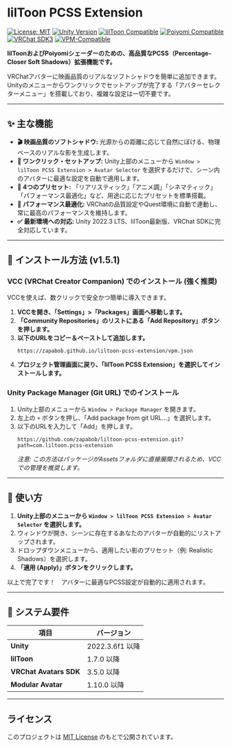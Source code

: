 # lilToon PCSS Extension

[![License: MIT](https://img.shields.io/badge/License-MIT-yellow.svg)](https://opensource.org/licenses/MIT)
[![Unity Version](https://img.shields.io/badge/Unity-2022.3%20LTS-blue.svg)](https://unity3d.com/get-unity/download)
[![lilToon Compatible](https://img.shields.io/badge/lilToon-Compatible-purple.svg)](https://github.com/lilxyzw/lilToon)
[![Poiyomi Compatible](https://img.shields.io/badge/Poiyomi-Compatible-pink.svg)](https://poiyomi.com/)
[![VRChat SDK3](https://img.shields.io/badge/VRChat%20SDK3-Ready-green.svg)](https://docs.vrchat.com/)
[![VPM-Compatible](https://img.shields.io/badge/VPM-Compatible-brightgreen.svg)](https://vcc.docs.vrchat.com/)

**lilToonおよびPoiyomiシェーダーのための、高品質なPCSS（Percentage-Closer Soft Shadows）拡張機能です。**

VRChatアバターに映画品質のリアルなソフトシャドウを簡単に追加できます。Unityのメニューからワンクリックでセットアップが完了する「アバターセレクターメニュー」を搭載しており、複雑な設定は一切不要です。

---

## ✨ 主な機能

- **🎬 映画品質のソフトシャドウ:** 光源からの距離に応じて自然にぼける、物理ベースのリアルな影を生成します。
- **🎯 ワンクリック・セットアップ:** Unity上部のメニューから `Window > lilToon PCSS Extension > Avatar Selector` を選択するだけで、シーン内のアバターに最適な設定を自動で適用します。
- **🎨 4つのプリセット:** 「リアリスティック」「アニメ調」「シネマティック」「パフォーマンス最適化」など、用途に応じたプリセットを標準搭載。
- **🚀 パフォーマンス最適化:** VRChatの品質設定やQuest環境に自動で連動し、常に最高のパフォーマンスを維持します。
- **✅ 最新環境への対応:** Unity 2022.3 LTS、lilToon最新版、VRChat SDKに完全対応しています。

---

## 🚀 インストール方法 (v1.5.1)

### VCC (VRChat Creator Companion) でのインストール (強く推奨)

VCCを使えば、数クリックで安全かつ簡単に導入できます。

1.  **VCCを開き、「Settings」>「Packages」画面へ移動します。**
2.  **「Community Repositories」のリストにある「Add Repository」ボタンを押します。**
3.  **以下のURLをコピー＆ペーストして追加します。**
    ```
    https://zapabob.github.io/liltoon-pcss-extension/vpm.json
    ```
4.  **プロジェクト管理画面に戻り、「lilToon PCSS Extension」を選択してインストールします。**

### Unity Package Manager (Git URL) でのインストール

1.  Unity上部のメニューから `Window > Package Manager` を開きます。
2.  左上の `+` ボタンを押し、「Add package from git URL...」を選択します。
3.  以下のURLを入力して「Add」を押します。
    ```
    https://github.com/zapabob/liltoon-pcss-extension.git?path=com.liltoon.pcss-extension
    ```
    *注意: この方法はパッケージがAssetsフォルダに直接展開されるため、VCCでの管理を推奨します。*

---

## 📖 使い方

1.  **Unity上部のメニューから `Window > lilToon PCSS Extension > Avatar Selector` を選択します。**
2.  ウィンドウが開き、シーンに存在するあなたのアバターが自動的にリストアップされます。
3.  ドロップダウンメニューから、適用したい影のプリセット（例: Realistic Shadows）を選択します。
4.  **「適用 (Apply)」ボタンをクリックします。**

以上で完了です！　アバターに最適なPCSS設定が自動的に適用されます。

---

## 🔧 システム要件

| 項目 | バージョン |
| --- | --- |
| **Unity** | 2022.3.6f1 以降 |
| **lilToon** | 1.7.0 以降 |
| **VRChat Avatars SDK** | 3.5.0 以降 |
| **Modular Avatar** | 1.10.0 以降 |

---

## ライセンス

このプロジェクトは [MIT License](LICENSE) のもとで公開されています。